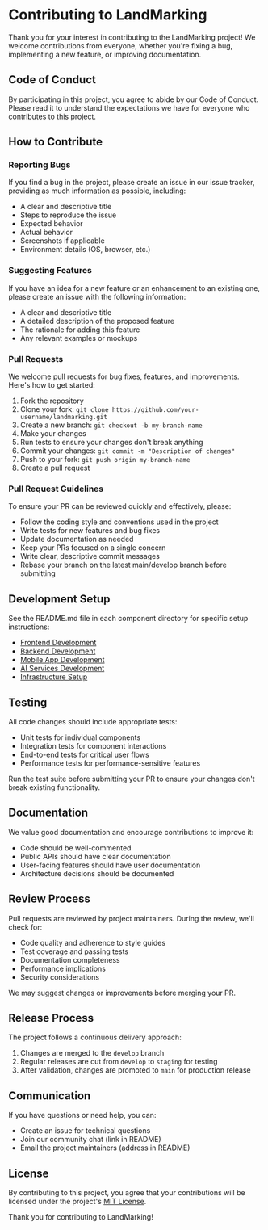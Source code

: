 # Contributing to LandMarking

Thank you for your interest in contributing to the LandMarking project! We welcome contributions from everyone, whether you're fixing a bug, implementing a new feature, or improving documentation.

## Code of Conduct

By participating in this project, you agree to abide by our Code of Conduct. Please read it to understand the expectations we have for everyone who contributes to this project.

## How to Contribute

### Reporting Bugs

If you find a bug in the project, please create an issue in our issue tracker, providing as much information as possible, including:

- A clear and descriptive title
- Steps to reproduce the issue
- Expected behavior
- Actual behavior
- Screenshots if applicable
- Environment details (OS, browser, etc.)

### Suggesting Features

If you have an idea for a new feature or an enhancement to an existing one, please create an issue with the following information:

- A clear and descriptive title
- A detailed description of the proposed feature
- The rationale for adding this feature
- Any relevant examples or mockups

### Pull Requests

We welcome pull requests for bug fixes, features, and improvements. Here's how to get started:

1. Fork the repository
2. Clone your fork: `git clone https://github.com/your-username/landmarking.git`
3. Create a new branch: `git checkout -b my-branch-name`
4. Make your changes
5. Run tests to ensure your changes don't break anything
6. Commit your changes: `git commit -m "Description of changes"`
7. Push to your fork: `git push origin my-branch-name`
8. Create a pull request

### Pull Request Guidelines

To ensure your PR can be reviewed quickly and effectively, please:

- Follow the coding style and conventions used in the project
- Write tests for new features and bug fixes
- Update documentation as needed
- Keep your PRs focused on a single concern
- Write clear, descriptive commit messages
- Rebase your branch on the latest main/develop branch before submitting

## Development Setup

See the README.md file in each component directory for specific setup instructions:

- [Frontend Development](src/frontend/README.md)
- [Backend Development](src/backend/README.md)
- [Mobile App Development](src/mobile/README.md)
- [AI Services Development](src/ai/README.md)
- [Infrastructure Setup](infrastructure/README.md)

## Testing

All code changes should include appropriate tests:

- Unit tests for individual components
- Integration tests for component interactions
- End-to-end tests for critical user flows
- Performance tests for performance-sensitive features

Run the test suite before submitting your PR to ensure your changes don't break existing functionality.

## Documentation

We value good documentation and encourage contributions to improve it:

- Code should be well-commented
- Public APIs should have clear documentation
- User-facing features should have user documentation
- Architecture decisions should be documented

## Review Process

Pull requests are reviewed by project maintainers. During the review, we'll check for:

- Code quality and adherence to style guides
- Test coverage and passing tests
- Documentation completeness
- Performance implications
- Security considerations

We may suggest changes or improvements before merging your PR.

## Release Process

The project follows a continuous delivery approach:

1. Changes are merged to the `develop` branch
2. Regular releases are cut from `develop` to `staging` for testing
3. After validation, changes are promoted to `main` for production release

## Communication

If you have questions or need help, you can:

- Create an issue for technical questions
- Join our community chat (link in README)
- Email the project maintainers (address in README)

## License

By contributing to this project, you agree that your contributions will be licensed under the project's [MIT License](LICENSE).

Thank you for contributing to LandMarking!